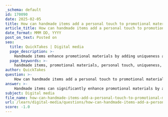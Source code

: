 ```yaml
---
_schema: default
id: 170090
date: 2025-02-05
title: How can handmade items add a personal touch to promotional materials?
article_title: How can handmade items add a personal touch to promotional materials?
date_format: MMM DD, YYYY
post_on_text: Posted on
seo:
  title: QuickTakes | Digital media
  page_description: >-
    Handmade items enhance promotional materials by adding uniqueness and personalization, showcasing craftsmanship, creating memorable experiences, fostering relationships, and allowing for creative expression, particularly appealing to art directors.
  page_keywords: >-
    handmade items, promotional materials, personal touch, uniqueness, craftsmanship, memorable experience, building relationships, creative expression, art directors, illustration, marketing strategies, networking
author: QuickTakes
question: >-
    How can handmade items add a personal touch to promotional materials?
answer: >-
    Handmade items can significantly enhance promotional materials by adding a personal touch that resonates with potential clients, particularly art directors. Here are several ways in which handmade items contribute to this effect:\n\n1. **Uniqueness and Personalization**: Handmade promotional materials, such as postcards, zines, or small art books, are inherently unique. This uniqueness can help an illustrator stand out in a crowded market. Personalization, such as including a handwritten note or custom artwork, shows that the illustrator has invested time and effort into the promotion, which can create a stronger connection with the recipient.\n\n2. **Demonstration of Craftsmanship**: By sending handmade items, illustrators can showcase their skills and creativity beyond digital portfolios. This tangible representation of their work can leave a lasting impression on art directors, who may appreciate the craftsmanship involved in creating these items.\n\n3. **Memorable Experience**: Receiving a handmade item can be a delightful surprise for art directors, making the experience memorable. This can lead to a more favorable perception of the illustrator, as it demonstrates thoughtfulness and a commitment to building professional relationships.\n\n4. **Building Relationships**: Handmade promotional materials can serve as conversation starters. When art directors receive something unique, it can prompt discussions about the illustrator's work, style, and creative process, fostering a deeper connection.\n\n5. **Consistency in Outreach**: Sending handmade items regularly (e.g., every three months) can help maintain visibility and keep the illustrator's work fresh in the minds of art directors. This consistent outreach, combined with the personal touch of handmade materials, can strengthen professional relationships over time.\n\n6. **Creative Expression**: Handmade items allow illustrators to express their artistic voice in a way that digital formats may not fully capture. This creative expression can resonate with art directors who are looking for originality and innovation in their collaborations.\n\nIn summary, incorporating handmade items into promotional materials not only enhances the personal touch but also serves as a powerful tool for illustrators to differentiate themselves, showcase their skills, and build meaningful connections within the industry.
subject: Digital media
file_name: how-can-handmade-items-add-a-personal-touch-to-promotional-materials.md
url: /learn/digital-media/questions/how-can-handmade-items-add-a-personal-touch-to-promotional-materials
score: -1.0
---
```


&nbsp;
